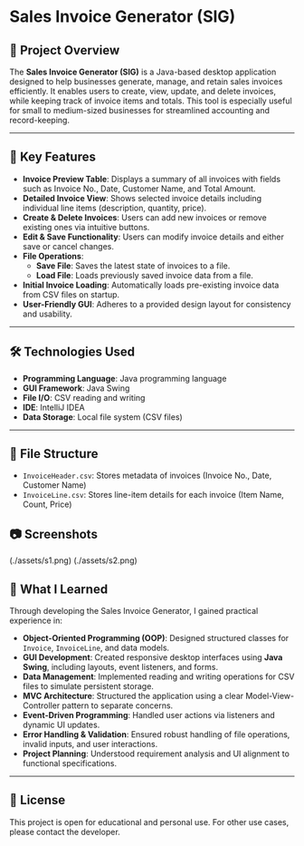 # Sales Invoice Generator (SIG)

## 📌 Project Overview

The **Sales Invoice Generator (SIG)** is a Java-based desktop application designed to help businesses generate, manage, and retain sales invoices efficiently. It enables users to create, view, update, and delete invoices, while keeping track of invoice items and totals. This tool is especially useful for small to medium-sized businesses for streamlined accounting and record-keeping.

---

## 🧠 Key Features

- **Invoice Preview Table**: Displays a summary of all invoices with fields such as Invoice No., Date, Customer Name, and Total Amount.
- **Detailed Invoice View**: Shows selected invoice details including individual line items (description, quantity, price).
- **Create & Delete Invoices**: Users can add new invoices or remove existing ones via intuitive buttons.
- **Edit & Save Functionality**: Users can modify invoice details and either save or cancel changes.
- **File Operations**:
  - **Save File**: Saves the latest state of invoices to a file.
  - **Load File**: Loads previously saved invoice data from a file.
- **Initial Invoice Loading**: Automatically loads pre-existing invoice data from CSV files on startup.
- **User-Friendly GUI**: Adheres to a provided design layout for consistency and usability.

---

## 🛠️ Technologies Used

- **Programming Language**: Java programming language
- **GUI Framework**: Java Swing
- **File I/O**: CSV reading and writing
- **IDE**: IntelliJ IDEA
- **Data Storage**: Local file system (CSV files)

---

## 📂 File Structure

- `InvoiceHeader.csv`: Stores metadata of invoices (Invoice No., Date, Customer Name)
- `InvoiceLine.csv`: Stores line-item details for each invoice (Item Name, Count, Price)

## 📷 Screenshots

(./assets/s1.png)
(./assets/s2.png)

## 📘 What I Learned

Through developing the Sales Invoice Generator, I gained practical experience in:

- **Object-Oriented Programming (OOP)**: Designed structured classes for `Invoice`, `InvoiceLine`, and data models.
- **GUI Development**: Created responsive desktop interfaces using **Java Swing**, including layouts, event listeners, and forms.
- **Data Management**: Implemented reading and writing operations for CSV files to simulate persistent storage.
- **MVC Architecture**: Structured the application using a clear Model-View-Controller pattern to separate concerns.
- **Event-Driven Programming**: Handled user actions via listeners and dynamic UI updates.
- **Error Handling & Validation**: Ensured robust handling of file operations, invalid inputs, and user interactions.
- **Project Planning**: Understood requirement analysis and UI alignment to functional specifications.

---

## 📄 License

This project is open for educational and personal use. For other use cases, please contact the developer.
